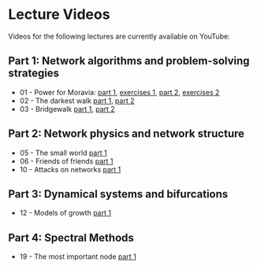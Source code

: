 # Lecture Videos 

Videos for the following lectures are currently available on YouTube:

## Part 1: Network algorithms and problem-solving strategies
- 01 - Power for Moravia: [part 1](https://youtu.be/AriHQz6x3uY),  [exercises 1](https://youtu.be/tF4vR87fKkE),  [part 2](https://youtu.be/8i2XsxU-VL4),  [exercises 2](https://youtu.be/tF4vR87fKkE)
- 02 - The darkest walk [part 1](https://youtu.be/LDKjs_t7oUk), [part 2](https://youtu.be/DHW25ry9oVQ)
- 03 - Bridgewalk [part 1](https://youtu.be/Mnaf2Y_ydq8), [part 2]( https://youtu.be/g52Lcr3rRHc)
  
## Part 2: Network physics and network structure
- 05 - The small world [part 1](https://youtu.be/8Q5kUlGxe6g)
- 06 - Friends of friends [part 1](https://youtu.be/2X0Q8n2HHVs)
- 10 - Attacks on networks [part 1](https://youtu.be/5pAILvyFoNw)

## Part 3: Dynamical systems and bifurcations
- 12 - Models of growth [part 1](https://youtu.be/5pAILvyFoNw)

## Part 4: Spectral Methods
- 19 - The most important node [part 1](https://youtu.be/fD_H-3Ht1gc)

  

